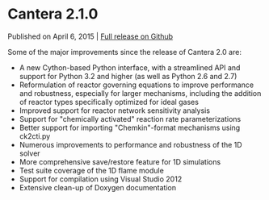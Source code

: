 <!--
.. title: Cantera 2.1.0
.. slug: v2.1.0
.. date: 2015-04-06T21:00:20Z
.. tags: 
.. category: 
.. link: 
.. description: 
.. type: text
-->

# Cantera 2.1.0

Published on April 6, 2015 | [Full release on Github](https://github.com/Cantera/cantera/releases/tag/v2.1.0)

Some of the major improvements since the release of Cantera 2.0 are:

- A new Cython-based Python interface, with a streamlined API and support for Python 3.2 and higher (as well as Python 2.6 and 2.7)
- Reformulation of reactor governing equations to improve performance and robustness, especially for larger mechanisms, including the addition of reactor types specifically optimized for ideal gases
- Improved support for reactor network sensitivity analysis
- Support for "chemically activated" reaction rate parameterizations
- Better support for importing "Chemkin"-format mechanisms using ck2cti.py
- Numerous improvements to performance and robustness of the 1D solver
- More comprehensive save/restore feature for 1D simulations
- Test suite coverage of the 1D flame module
- Support for compilation using Visual Studio 2012
- Extensive clean-up of Doxygen documentation
